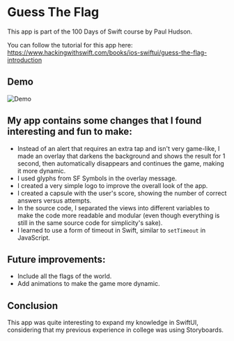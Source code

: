 # Guess The Flag

This app is part of the 100 Days of Swift course by Paul Hudson.

You can follow the tutorial for this app here:
https://www.hackingwithswift.com/books/ios-swiftui/guess-the-flag-introduction

## Demo

![Demo](app.gif)

## My app contains some changes that I found interesting and fun to make:

- Instead of an alert that requires an extra tap and isn't very game-like, I made an overlay that darkens the background and shows the result for 1 second, then automatically disappears and continues the game, making it more dynamic.
- I used glyphs from SF Symbols in the overlay message.
- I created a very simple logo to improve the overall look of the app.
- I created a capsule with the user's score, showing the number of correct answers versus attempts.
- In the source code, I separated the views into different variables to make the code more readable and modular (even though everything is still in the same source code for simplicity's sake).
- I learned to use a form of timeout in Swift, similar to `setTimeout` in JavaScript.

## Future improvements:

- Include all the flags of the world.
- Add animations to make the game more dynamic.

## Conclusion

This app was quite interesting to expand my knowledge in SwiftUI, considering that my previous experience in college was using Storyboards.
